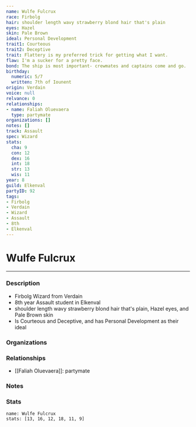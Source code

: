 ```yaml
---
name: Wulfe Fulcrux
race: Firbolg
hair: shoulder length wavy strawberry blond hair that's plain
eyes: Hazel
skin: Pale Brown
ideal: Personal Development
trait1: Courteous
trait2: Deceptive
trait: Flattery is my preferred trick for getting what I want.
flaw: I'm a sucker for a pretty face.
bond: The ship is most important- crewmates and captains come and go.
birthday:
  numeric: 5/7
  written: 7th of Iounent
origin: Verdain
voice: null
relvance: 0
relationships:
- name: Faliah Oluevaera
  type: partymate
organizations: []
notes: []
track: Assault
spec: Wizard
stats:
  cha: 9
  con: 12
  dex: 16
  int: 18
  str: 13
  wis: 11
year: 8
guild: Elkenval
partyID: 92
tags:
- Firbolg
- Verdain
- Wizard
- Assault
- 8th
- Elkenval
---
```

# Wulfe Fulcrux
---
### Description
- Firbolg Wizard from Verdain
- 8th year Assault student in Elkenval
- shoulder length wavy strawberry blond hair that's plain, Hazel eyes, and Pale Brown skin
- Is Courteous and Deceptive, and has Personal Development as their ideal

### Organizations

### Relationships
- [[Faliah Oluevaera]]: partymate

### Notes

### Stats
```statblock
name: Wulfe Fulcrux
stats: [13, 16, 12, 18, 11, 9]
```